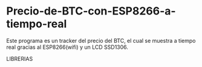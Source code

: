 # Precio-de-BTC-con-ESP8266-a-tiempo-real
Este programa es un tracker del precio del BTC, el cual se muestra a tiempo real gracias al ESP8266(wifi) y un LCD SSD1306.

LIBRERIAS
